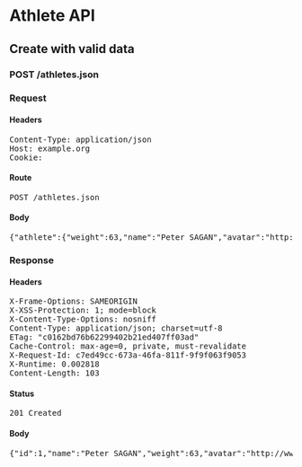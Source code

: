 # Athlete API

## Create with valid data

### POST /athletes.json
### Request

#### Headers

<pre>Content-Type: application/json
Host: example.org
Cookie: </pre>

#### Route

<pre>POST /athletes.json</pre>

#### Body

<pre>{"athlete":{"weight":63,"name":"Peter SAGAN","avatar":"http://www.letour.fr/PHOTOS/TDF/2014/RIDERS/51.jpg"}}</pre>

### Response

#### Headers

<pre>X-Frame-Options: SAMEORIGIN
X-XSS-Protection: 1; mode=block
X-Content-Type-Options: nosniff
Content-Type: application/json; charset=utf-8
ETag: &quot;c0162bd76b62299402b21ed407ff03ad&quot;
Cache-Control: max-age=0, private, must-revalidate
X-Request-Id: c7ed49cc-673a-46fa-811f-9f9f063f9053
X-Runtime: 0.002818
Content-Length: 103</pre>

#### Status

<pre>201 Created</pre>

#### Body

<pre>{"id":1,"name":"Peter SAGAN","weight":63,"avatar":"http://www.letour.fr/PHOTOS/TDF/2014/RIDERS/51.jpg"}</pre>
